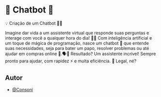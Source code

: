 
# 🤖 Chatbot 🤖

💡 Criação de um Chatbot 🤖✨

Imagine dar vida a um assistente virtual que responde suas perguntas e interage com você a qualquer hora do dia! 🌙🌞 Com inteligência artificial e um toque de mágica de programação, nasce um chatbot 🤖 que entende suas necessidades, seja para bater um papo, resolver problemas ou até ajudar em compras online 🛒.🗣️💬 Resultado? Um assistente incrível! Sempre pronto para ajudar, com rapidez ⚡ e muita eficiência. 👏
Legal, né? 


## Autor

- [@Consoni](https://www.github.com/Consoni21)

